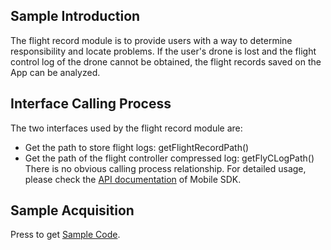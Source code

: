 ## Sample Introduction
The flight record module is to provide users with a way to determine responsibility and locate problems. If the user's drone is lost and the flight control log of the drone cannot be obtained, the flight records saved on the App can be analyzed.


## Interface Calling Process
The two interfaces used by the flight record module are:
* Get the path to store flight logs: getFlightRecordPath()
* Get the path of the flight controller compressed log: getFlyCLogPath()
There is no obvious calling process relationship. For detailed usage, please check the [API documentation](https://developer.dji.com/api-reference-v5/android-api/Components/IFlightLogManager/IFlightLogManager.html) of Mobile SDK.

## Sample Acquisition

 Press to get [Sample Code](https://github.com/dji-sdk/Mobile-SDK-Android-V5).
